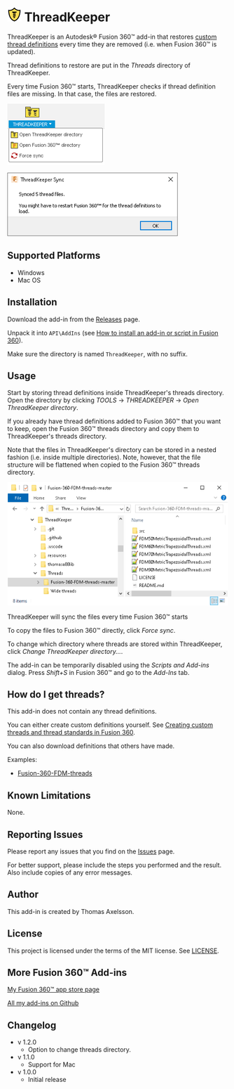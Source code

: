 # ![](resources/logo/32x32.png) ThreadKeeper

ThreadKeeper is an Autodesk® Fusion 360™ add-in that restores [custom thread definitions](https://knowledge.autodesk.com/support/fusion-360/learn-explore/caas/sfdcarticles/sfdcarticles/Custom-Threads-in-Fusion-360.html) every time they are removed (i.e. when Fusion 360™ is updated).

Thread definitions to restore are put in the *Threads* directory of ThreadKeeper.

Every time Fusion 360™ starts, ThreadKeeper checks if thread definition files are missing. In that case, the files are restored.

![Main menu](menu_screenshot.png)

![Sync dialog](dialog_screenshot.png)

## Supported Platforms

* Windows
* Mac OS

## Installation

Download the add-in from the [Releases](https://github.com/thomasa88/ThreadKeeper/releases) page.

Unpack it into `API\AddIns` (see [How to install an add-in or script in Fusion 360](https://knowledge.autodesk.com/support/fusion-360/troubleshooting/caas/sfdcarticles/sfdcarticles/How-to-install-an-ADD-IN-and-Script-in-Fusion-360.html)).

Make sure the directory is named `ThreadKeeper`, with no suffix.

## Usage

Start by storing thread definitions inside ThreadKeeper's threads directory. Open the directory by clicking *TOOLS* -> *THREADKEEPER* -> *Open ThreadKeeper directory*.

If you already have thread definitions added to Fusion 360™ that you want to keep, open the Fusion 360™ threads directory and copy them to ThreadKeeper's threads directory.

Note that the files in ThreadKeeper's directory can be stored in a nested fashion (i.e. inside multiple directories). Note, however, that the file structure will be flattened when copied to the Fusion 360™ threads directory.

![Threads directory](nested_files_screenshot.png)



ThreadKeeper will sync the files every time Fusion 360™ starts

To copy the files to Fusion 360™ directly, click *Force sync*.

To change which directory where threads are stored within ThreadKeeper, click *Change ThreadKeeper directory...*.

The add-in can be temporarily disabled using the *Scripts and Add-ins* dialog. Press *Shift+S* in Fusion 360™ and go to the *Add-Ins* tab.

## How do I get threads?

This add-in does not contain any thread definitions.

You can either create custom definitions yourself. See [Creating custom threads and thread standards in Fusion 360](https://knowledge.autodesk.com/support/fusion-360/learn-explore/caas/sfdcarticles/sfdcarticles/Custom-Threads-in-Fusion-360.html).

You can also download definitions that others have made.

Examples:

* [Fusion-360-FDM-threads](https://github.com/dans98/Fusion-360-FDM-threads)

## Known Limitations

None.

## Reporting Issues

Please report any issues that you find on the [Issues](https://github.com/thomasa88/ThreadKeeper/issues) page.

For better support, please include the steps you performed and the result. Also include copies of any error messages.

## Author

This add-in is created by Thomas Axelsson.

## License

This project is licensed under the terms of the MIT license. See [LICENSE](LICENSE).

## More Fusion 360™ Add-ins

[My Fusion 360™ app store page](https://apps.autodesk.com/en/Publisher/PublisherHomepage?ID=JLH9M8296BET)

[All my add-ins on Github](https://github.com/topics/fusion-360?q=user%3Athomasa88)

## Changelog

* v 1.2.0
  * Option to change threads directory.
* v 1.1.0
  * Support for Mac
* v 1.0.0
  * Initial release